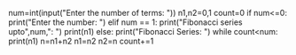 num=int(input("Enter the number of terms: "))
n1,n2=0,1
count=0
if num<=0:
    print("Enter the number: ")
elif num == 1:
    print("Fibonacci series upto",num,": ")
    print(n1)
else:
    print("Fibonacci Series: ")
    while count<num:
        print(n1)
        n=n1+n2
        n1=n2
        n2=n
        count+=1
